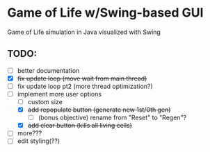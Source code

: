 # Game of Life w/Swing-based GUI
Game of Life simulation in Java visualized with Swing

## TODO:
- [ ] better documentation
- [x] ~~fix update loop (move wait from main thread)~~
- [ ] fix update loop pt2 (more thread optimization?)
- [ ] implement more user options
  - [ ] custom size
  - [X] ~~add repopulate button (generate new 1st/0th gen)~~
    - [ ] (bonus objective) rename from "Reset" to "Regen"?
  - [X] ~~add clear button (kills all living cells)~~
- [ ] more???
- [ ] edit styling(??)

